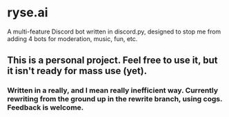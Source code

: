 # ryse.ai
A multi-feature Discord bot written in discord.py, designed to stop me from adding 4 bots for moderation, music, fun, etc.


## This is a personal project. Feel free to use it, but it isn't ready for mass use (yet).

### Written in a really, and I mean really inefficient way. Currently rewriting from the ground up in the rewrite branch, using cogs. Feedback is welcome.
